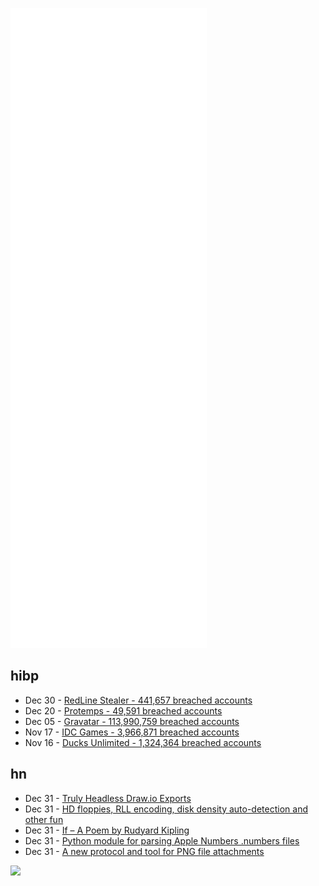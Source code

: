 ![Metrics](https://raw.githubusercontent.com/phixion/phixion/master/metrics.svg)

## hibp

<!--
for https://github.com/phixion/phixion/blob/main/.github/workflows/feeds.yml
-->
<!--START_SECTION:haveibeenpwnd-->
- Dec 30 - [RedLine Stealer - 441,657 breached accounts](https://haveibeenpwned.com/PwnedWebsites#RedLineStealer)
- Dec 20 - [Protemps - 49,591 breached accounts](https://haveibeenpwned.com/PwnedWebsites#Protemps)
- Dec 05 - [Gravatar - 113,990,759 breached accounts](https://haveibeenpwned.com/PwnedWebsites#Gravatar)
- Nov 17 - [IDC Games - 3,966,871 breached accounts](https://haveibeenpwned.com/PwnedWebsites#IDCGames)
- Nov 16 - [Ducks Unlimited - 1,324,364 breached accounts](https://haveibeenpwned.com/PwnedWebsites#DucksUnlimited)
<!--END_SECTION:haveibeenpwnd-->

## hn

<!--
for https://github.com/phixion/phixion/blob/main/.github/workflows/feeds.yml
-->
<!--START_SECTION:hn-->
- Dec 31 - [Truly Headless Draw.io Exports](https://fasterthanli.me/series/dont-shell-out/part-1)
- Dec 31 - [HD floppies, RLL encoding, disk density auto-detection and other fun](https://c65gs.blogspot.com/2022/01/more-work-on-hd-floppies-rll-encoding.html)
- Dec 31 - [If – A Poem by Rudyard Kipling](https://poets.org/poem/if)
- Dec 31 - [Python module for parsing Apple Numbers .numbers files](https://github.com/masaccio/numbers-parser)
- Dec 31 - [A new protocol and tool for PNG file attachments](https://nullprogram.com/blog/2021/12/31/)
<!--END_SECTION:hn-->

<!--
for https://yhype.me
-->
![](https://hit.yhype.me/github/profile?user_id=13013670)
